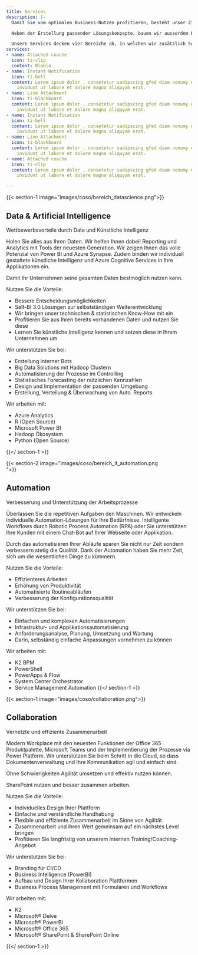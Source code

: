 ```yaml
---
title: Services
description: |-
  Damit Sie vom optimalen Business-Nutzen profitieren, besteht unser Ziel darin, nachhaltige IT-Lösungen auf Basis der intelligenten Cloud zu designen und implementieren. Alternativ bieten wir Ihnen ebenso Hybrid-Lösungen an.

  Neben der Erstellung passender Lösungskonzepte, bauen wir ausserdem Projekte auf und bieten Ihnen dazu umfassende Trainings sowie Coachings an.

  Unsere Services decken vier Bereiche ab, in welchen wir zusätzlich Schulungen anbieten:
services:
- name: Attached coache
  icon: ti-clip
  content: Blabla
- name: Instant Notification
  icon: ti-bell
  content: Lorem ipsum dolor , consetetur sadipscing gfed diam nonumy eirmod tempor
    invidunt ut labore et dolore magna aliquyam erat.
- name: Live Attachment
  icon: ti-blackboard
  content: Lorem ipsum dolor , consetetur sadipscing gfed diam nonumy eirmod tempor
    invidunt ut labore et dolore magna aliquyam erat.
- name: Instant Notification
  icon: ti-bell
  content: Lorem ipsum dolor , consetetur sadipscing gfed diam nonumy eirmod tempor
    invidunt ut labore et dolore magna aliquyam erat.
- name: Live Attachment
  icon: ti-blackboard
  content: Lorem ipsum dolor , consetetur sadipscing gfed diam nonumy eirmod tempor
    invidunt ut labore et dolore magna aliquyam erat.
- name: Attached coache
  icon: ti-clip
  content: Lorem ipsum dolor , consetetur sadipscing gfed diam nonumy eirmod tempor
    invidunt ut labore et dolore magna aliquyam erat.

---
```

{{< section-1 image="images/coso/bereich_datascience.png">}}

## Data & Artificial Intelligence

Wettbewerbsvorteile durch Data und Künstliche Intelligenz

Holen Sie alles aus Ihren Daten. Wir helfen Ihnen dabei! Reporting und Analytics mit Tools der neuesten Generation. Wir zeigen Ihnen das volle Potenzial von Power BI und Azure Synapse. Zudem binden wir individuell gestaltete künstliche Intelligenz und Azure Cognitive Services in Ihre Applikationen ein.

Damit Ihr Unternehmen seine gesamten Daten bestmöglich nutzen kann.

Nutzen Sie die Vorteile:

* Bessere Entscheidungsmöglichkeiten
* Self-BI 3.0 Lösungen zur selbstständigen Weiterentwicklung
* Wir bringen unser technischen & statistischen Know-How mit ein
* Profitieren Sie aus Ihren bereits vorhandenen Daten und nutzen Sie diese
* Lernen Sie künstliche Intelligenz kennen und setzen diese in Ihrem Unternehmen um

Wir unterstützen Sie bei:

* Erstellung interner Bots
* Big Data Solutions mit Hadoop Clustern
* Automatisierung der Prozesse im Controlling
* Statistisches Forecasting der nützlichen Kennzahlen
* Design und Implementation der passenden Umgebung
* Erstellung, Verteilung & Überwachung von Auto. Reports

Wir arbeiten mit:

* Azure Analytics
* R (Open Source)
* Microsoft Power BI
* Hadoop Ökosystem
* Python (Open Source) 

{{</ section-1 >}}

{{< section-2 image="images/coso/bereich_it_automation.png  
">}}

## Automation

Verbesserung und Unterstützung der Arbeitsprozesse

Überlassen Sie die repetitiven Aufgaben den Maschinen. Wir entwickeln individuelle Automation-Lösungen für Ihre Bedürfnisse. Intelligente Workflows durch Robotic Process Automation (RPA) oder Sie unterstützen Ihre Kunden mit einem Chat-Bot auf Ihrer Webseite oder Applikation.

Durch das automatisieren Ihrer Abläufe sparen Sie nicht nur Zeit sondern verbessern stetig die Qualität. Dank der Automation haben Sie mehr Zeit, sich um die wesentlichen Dinge zu kümmern.

Nutzen Sie die Vorteile:

* Effizienteres Arbeiten
* Erhöhung von Produktivität
* Automatisierte Routineabläufen
* Verbesserung der Konfigurationsqualität

Wir unterstützen Sie bei:

* Einfachen und komplexen Automatisierungen
* Infrastruktur- und Applikationsautomatisierung
* Anforderungsanalyse, Planung, Umsetzung und Wartung
* Darin, selbständig einfache Anpassungen vornehmen zu können

Wir arbeiten mit:

* K2 BPM
* PowerShell
* PowerApps & Flow
* System Center Orchestrator
* Service Management Automation {{</ section-1 >}}

{{< section-1 image="images/coso/collaboration.png">}}

## Collaboration

Vernetzte und effiziente Zusammenarbeit

Modern Workplace mit den neuesten Funktionen der Office 365 Produktpalette, Microsoft Teams und der Implementierung der Prozesse via Power Platform. Wir unterstützen Sie beim Schritt in die Cloud, so dass Dokumentenverwaltung und Ihre Kommunikation agil und einfach sind.

Ohne Schwierigkeiten Agilität umsetzen und effektiv nutzen können.

SharePoint nutzen und besser zusammen arbeiten.

Nutzen Sie die Vorteile:

* Individuelles Design Ihrer Plattform
* Einfache und verständliche Handhabung
* Flexible und effiziente Zusammenarbeit im Sinne von Agilität
* Zusammenarbeit und ihren Wert gemeinsam auf ein nächstes Level bringen
* Profitieren Sie langfristig von unserem internen Training/Coaching-Angebot

Wir unterstützen Sie bei:

* Branding für CI/CD
* Business Intelligence (PowerBI)
* Aufbau und Design Ihrer Kollaboration Plattformen
* Business Process Management mit Formularen und Workflows

Wir arbeiten mit:

* K2
* Microsoft® Delve
* Microsoft® PowerBI
* Microsoft® Office 365
* Microsoft® SharePoint & SharePoint Online

{{</ section-1 >}}